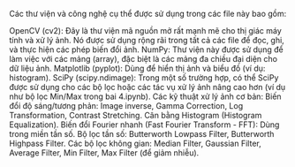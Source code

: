 Các thư viện và công nghệ cụ thể được sử dụng trong các file này bao gồm:

OpenCV (cv2): Đây là thư viện mã nguồn mở rất mạnh mẽ cho thị giác máy tính và xử lý ảnh. Nó được sử dụng rộng rãi trong tất cả các file để đọc, ghi, và thực hiện các phép biến đổi ảnh.
NumPy: Thư viện này được sử dụng để làm việc với các mảng (array), đặc biệt là các mảng đa chiều đại diện cho dữ liệu ảnh.
Matplotlib (pyplot): Dùng để hiển thị ảnh và biểu đồ (ví dụ: histogram).
SciPy (scipy.ndimage): Trong một số trường hợp, có thể SciPy được sử dụng cho các bộ lọc hoặc các tác vụ xử lý ảnh nâng cao hơn (ví dụ như bộ lọc Min/Max trong bai 4.ipynb).
Các kỹ thuật xử lý ảnh cơ bản:
Biến đổi độ sáng/tương phản: Image inverse, Gamma Correction, Log Transformation, Contrast Stretching.
Cân bằng Histogram (Histogram Equalization).
Biến đổi Fourier nhanh (Fast Fourier Transform - FFT): Dùng trong miền tần số.
Bộ lọc tần số: Butterworth Lowpass Filter, Butterworth Highpass Filter.
Các bộ lọc không gian: Median Filter, Gaussian Filter, Average Filter, Min Filter, Max Filter (để giảm nhiễu).